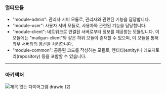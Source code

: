 ### 멀티모듈

- "module-admin": 관리자 서버 모듈로, 관리자와 관련된 기능을 담당합니다.
- "module-user": 사용자 서버 모듈로, 사용자와 관련된 기능을 담당합니다.
- "module-client": 네트워크로 연결된 서버로부터 정보를 제공받는 모듈입니다. 이 모듈에는 "mailgun-client"와 같은 하위 모듈이 존재할 수 있으며, 이 모듈을 통해 외부 서버와의 통신을 처리합니다.
- "module-common": 공통된 코드를 작성하는 모듈로, 엔티티(entity)나 레포지토리(repository) 등을 포함할 수 있습니다.
---

### 아키텍처

![제목 없는 다이어그램 drawio (2)](https://github.com/sunsik17/Modules/assets/117346927/d6a9ee65-671c-4ad6-8825-29165957df69)
